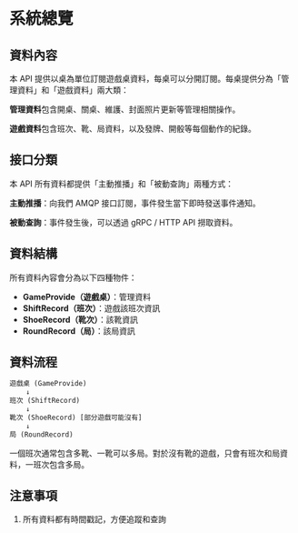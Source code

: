 <!-- markdownlint-disable MD033 -->
# 系統總覽

## 資料內容

本 API 提供以桌為單位訂閱遊戲桌資料，每桌可以分開訂閱。每桌提供分為「管理資料」和「遊戲資料」兩大類：

**管理資料**包含開桌、關桌、維護、封面照片更新等管理相關操作。

**遊戲資料**包含班次、靴、局資料，以及發牌、開骰等每個動作的紀錄。

## 接口分類

本 API 所有資料都提供「主動推播」和「被動查詢」兩種方式：

**主動推播**：向我們 AMQP 接口訂閱，事件發生當下即時發送事件通知。

**被動查詢**：事件發生後，可以透過 gRPC / HTTP API 撈取資料。

## 資料結構

所有資料內容會分為以下四種物件：

- **GameProvide（遊戲桌）**：管理資料
- **ShiftRecord（班次）**：遊戲該班次資訊
- **ShoeRecord（靴次）**：該靴資訊
- **RoundRecord（局）**：該局資訊

## 資料流程

``` txt
遊戲桌 (GameProvide)
    ↓
班次 (ShiftRecord)
    ↓
靴次 (ShoeRecord) [部分遊戲可能沒有]
    ↓
局 (RoundRecord)
```

一個班次通常包含多靴、一靴可以多局。對於沒有靴的遊戲，只會有班次和局資料，一班次包含多局。

## 注意事項

1. 所有資料都有時間戳記，方便追蹤和查詢
